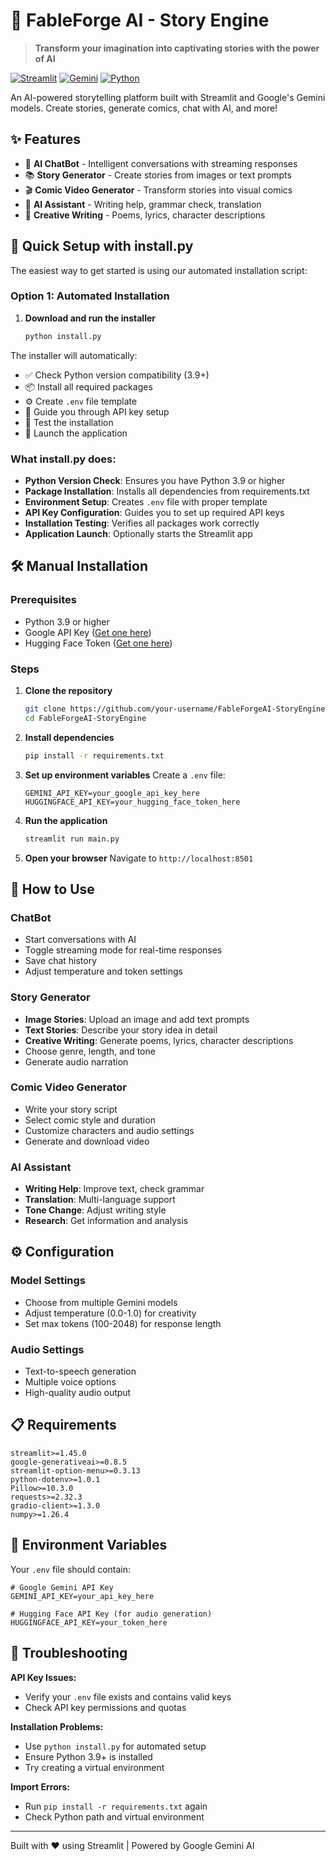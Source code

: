 # 🧠 FableForge AI - Story Engine

> **Transform your imagination into captivating stories with the power of AI**

[![Streamlit](https://img.shields.io/badge/Streamlit-1.45.0-FF6B6B.svg)](https://streamlit.io)
[![Gemini](https://img.shields.io/badge/Gemini-2.0%20Flash-4285F4.svg)](https://ai.google.dev/)
[![Python](https://img.shields.io/badge/Python-3.9+-3776AB.svg)](https://python.org)

An AI-powered storytelling platform built with Streamlit and Google's Gemini models. Create stories, generate comics, chat with AI, and more!

## ✨ Features

- 🤖 **AI ChatBot** - Intelligent conversations with streaming responses
- 📚 **Story Generator** - Create stories from images or text prompts  
- 🎬 **Comic Video Generator** - Transform stories into visual comics
- 🎯 **AI Assistant** - Writing help, grammar check, translation
- 🎨 **Creative Writing** - Poems, lyrics, character descriptions

## 🚀 Quick Setup with install.py

The easiest way to get started is using our automated installation script:

### **Option 1: Automated Installation**

1. **Download and run the installer**
   ```bash
   python install.py
   ```

The installer will automatically:
- ✅ Check Python version compatibility (3.9+)
- 📦 Install all required packages
- ⚙️ Create `.env` file template
- 🔑 Guide you through API key setup
- 🧪 Test the installation
- 🚀 Launch the application

### **What install.py does:**

- **Python Version Check**: Ensures you have Python 3.9 or higher
- **Package Installation**: Installs all dependencies from requirements.txt
- **Environment Setup**: Creates `.env` file with proper template
- **API Key Configuration**: Guides you to set up required API keys
- **Installation Testing**: Verifies all packages work correctly
- **Application Launch**: Optionally starts the Streamlit app

## 🛠 Manual Installation

### **Prerequisites**
- Python 3.9 or higher
- Google API Key ([Get one here](https://aistudio.google.com/app/apikey))
- Hugging Face Token ([Get one here](https://huggingface.co/settings/tokens))

### **Steps**

1. **Clone the repository**
   ```bash
   git clone https://github.com/your-username/FableForgeAI-StoryEngine.git
   cd FableForgeAI-StoryEngine
   ```

2. **Install dependencies**
   ```bash
   pip install -r requirements.txt
   ```

3. **Set up environment variables**
   Create a `.env` file:
   ```env
   GEMINI_API_KEY=your_google_api_key_here
   HUGGINGFACE_API_KEY=your_hugging_face_token_here
   ```

4. **Run the application**
   ```bash
   streamlit run main.py
   ```

5. **Open your browser**
   Navigate to `http://localhost:8501`

## 🎯 How to Use

### **ChatBot**
- Start conversations with AI
- Toggle streaming mode for real-time responses
- Save chat history
- Adjust temperature and token settings

### **Story Generator**
- **Image Stories**: Upload an image and add text prompts
- **Text Stories**: Describe your story idea in detail
- **Creative Writing**: Generate poems, lyrics, character descriptions
- Choose genre, length, and tone
- Generate audio narration

### **Comic Video Generator**
- Write your story script
- Select comic style and duration
- Customize characters and audio settings
- Generate and download video

### **AI Assistant**
- **Writing Help**: Improve text, check grammar
- **Translation**: Multi-language support
- **Tone Change**: Adjust writing style
- **Research**: Get information and analysis

## ⚙️ Configuration

### **Model Settings**
- Choose from multiple Gemini models
- Adjust temperature (0.0-1.0) for creativity
- Set max tokens (100-2048) for response length

### **Audio Settings**
- Text-to-speech generation
- Multiple voice options
- High-quality audio output

## 📋 Requirements

```
streamlit>=1.45.0
google-generativeai>=0.8.5
streamlit-option-menu>=0.3.13
python-dotenv>=1.0.1
Pillow>=10.3.0
requests>=2.32.3
gradio-client>=1.3.0
numpy>=1.26.4
```

## 🔧 Environment Variables

Your `.env` file should contain:

```env
# Google Gemini API Key
GEMINI_API_KEY=your_api_key_here

# Hugging Face API Key (for audio generation)
HUGGINGFACE_API_KEY=your_token_here
```

## 🐛 Troubleshooting

**API Key Issues:**
- Verify your `.env` file exists and contains valid keys
- Check API key permissions and quotas

**Installation Problems:**
- Use `python install.py` for automated setup
- Ensure Python 3.9+ is installed
- Try creating a virtual environment

**Import Errors:**
- Run `pip install -r requirements.txt` again
- Check Python path and virtual environment

---

Built with ❤️ using Streamlit | Powered by Google Gemini AI

